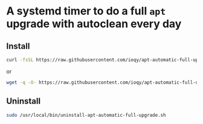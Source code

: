 # A systemd timer to do a full `apt` upgrade with autoclean every day


## Install

```bash
curl -fsSL https://raw.githubusercontent.com/ioqy/apt-automatic-full-upgrade/master/install.sh | sudo sh
```

or

```bash
wget -q -O- https://raw.githubusercontent.com/ioqy/apt-automatic-full-upgrade/master/install.sh | sudo sh
```

## Uninstall

```bash
sudo /usr/local/bin/uninstall-apt-automatic-full-upgrade.sh
```
